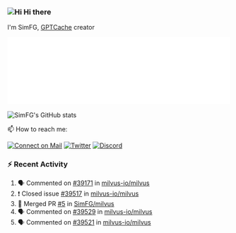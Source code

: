### <img src='https://qpluspicture.oss-cn-beijing.aliyuncs.com/6LjjQA/Hi.gif' alt='Hi' width="24"/> Hi there

I'm SimFG, [GPTCache](https://github.com/zilliztech/GPTCache) creator

![Metrics 👋](/metrics.plugin.followup.user.svg)

![SimFG's GitHub stats](https://github-readme-stats.vercel.app/api?username=SimFG&show_icons=true&theme=radical&count_private=true)

📫 How to reach me:

[![Connect on Mail](https://img.shields.io/badge/Ask%20me-anything-1abc9c.svg)](mailto:1142838399@qq.com)
[![Twitter](https://img.shields.io/twitter/follow/FogSim?style=social)](https://twitter.com/FogSim)
[![Discord](https://img.shields.io/discord/1092648432495251507?label=Discord&logo=discord)](https://discord.gg/Q8C6WEjSWV)

### :zap: Recent Activity

<!--START_SECTION:activity-->
1. 🗣 Commented on [#39171](https://github.com/milvus-io/milvus/issues/39171) in [milvus-io/milvus](https://github.com/milvus-io/milvus)
2. ❗️ Closed issue [#39517](https://github.com/milvus-io/milvus/issues/39517) in [milvus-io/milvus](https://github.com/milvus-io/milvus)
3. 🎉 Merged PR [#5](https://github.com/SimFG/milvus/pull/5) in [SimFG/milvus](https://github.com/SimFG/milvus)
4. 🗣 Commented on [#39529](https://github.com/milvus-io/milvus/issues/39529) in [milvus-io/milvus](https://github.com/milvus-io/milvus)
5. 🗣 Commented on [#39521](https://github.com/milvus-io/milvus/issues/39521) in [milvus-io/milvus](https://github.com/milvus-io/milvus)
<!--END_SECTION:activity-->

